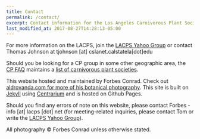 ```yaml
---
title: Contact
permalink: /contact/
excerpt: Contact information for the Los Angeles Carnivorous Plant Society.
last_modified_at: 2017-08-27T14:28:13-05:00
---
```


For more information on the LACPS, join the <a href="http://tech.groups.yahoo.com/group/LACPS/?v=1&t=search&ch=web&pub=groups&sec=group&slk=1">LACPS Yahoo Group</a> or contact Thomas Johnson at <span class="spamspan">
<span class="u">tjohnson</span>
[at]
<span class="d">cslanet.calstatela[dot]edu</span>
</span>

Should you be looking for a CP group in some other geographic area, the <a href="http://www.sarracenia.com/faq.html">CP FAQ</a> maintains a <a href="http://sarracenia.com/faq/faq6100.html">list of carnivorous plant societies</a>.

This website hosted and maintained by Forbes Conrad. Check out <a href="https://aldrovanda.com/">aldrovanda.com for more of his botanical photography</a>. This site is built on <a href="https://jekyllrb.com/">Jekyll</a> using <a href="http://bencentra.com/centrarium/">Centrarium</a> and is hosted on Github Pages.

Should you find any errors of note on this website, please contact Forbes - <span class="spamspan">
<span class="u">info</span>
[at]
<span class="d">lacps [dot] net</span>
</span> (for meeting-related inquiries, please contact Tom or write the <a href="http://tech.groups.yahoo.com/group/LACPS/?v=1&t=search&ch=web&pub=groups&sec=group&slk=1">LACPS Yahoo Group</a>).

All photography © Forbes Conrad unless otherwise stated.
